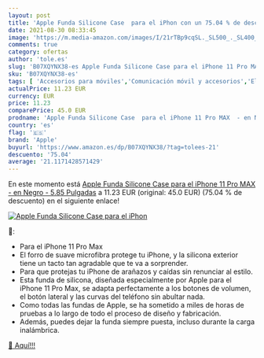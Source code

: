 ```yaml
---
layout: post
title: 'Apple Funda Silicone Case  para el iPhon con un 75.04 % de descuento'
date: 2021-08-30 08:33:45
image: 'https://m.media-amazon.com/images/I/21rTBp9cqSL._SL500_._SL400_.jpg'
comments: true
category: ofertas
author: 'tole.es'
slug: 'B07XQYNX38-es Apple Funda Silicone Case para el iPhone 11 Pro MAX - en...'
sku: 'B07XQYNX38-es'
tags: [ 'Accesorios para móviles','Comunicación móvil y accesorios','Electrónica','Fundas y carcasas para teléfonos móviles','apple','iphone', ]
actualPrice: 11.23 EUR
currency: EUR
price: 11.23
comparePrice: 45.0 EUR
prodname: 'Apple Funda Silicone Case  para el iPhone 11 Pro MAX  - en Negro - 5.85 Pulgadas'
country: 'es'
flag: '🇪🇸'
brand: 'Apple'
buyurl: 'https://www.amazon.es/dp/B07XQYNX38/?tag=tolees-21'
descuento: '75.04'
average: '21.1171428571429'
---
```


En este momento está [Apple Funda Silicone Case  para el iPhone 11 Pro MAX  - en Negro - 5.85 Pulgadas](https://www.amazon.es/dp/B07XQYNX38/?tag=tolees-21) a 11.23 EUR (original: 45.0 EUR) (75.04 %  de descuento) en el siguiente enlace!

[![Apple Funda Silicone Case  para el iPhon](https://m.media-amazon.com/images/I/21rTBp9cqSL._SL500_._SL400_.jpg)](https://www.amazon.es/dp/B07XQYNX38/?tag=tolees-21)

🔎:

- Para el iPhone 11 Pro Max
- El forro de suave microfibra protege tu iPhone, y la silicona exterior tiene un tacto tan agradable que te va a sorprender.
- Para que protejas tu iPhone de arañazos y caídas sin renunciar al estilo.
- Esta funda de silicona, diseñada especialmente por Apple para el iPhone 11 Pro Max, se adapta perfectamente a los botones de volumen, el botón lateral y las curvas del teléfono sin abultar nada.
- Como todas las fundas de Apple, se ha sometido a miles de horas de pruebas a lo largo de todo el proceso de diseño y fabricación.
- Además, puedes dejar la funda siempre puesta, incluso durante la carga inalámbrica.

[🛒 Aquí!!!](https://www.amazon.es/dp/B07XQYNX38/?tag=tolees-21)
